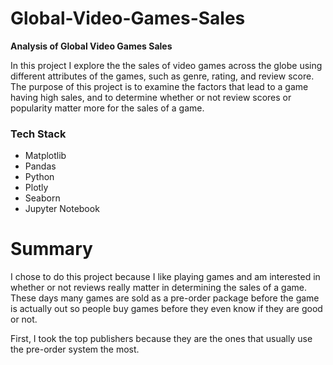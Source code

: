 # Global-Video-Games-Sales

<b> Analysis of Global Video Games Sales</b>

In this project I explore the the sales of video games across the globe using different attributes of the games, such as genre, rating, and review score. The purpose of this project is to examine the factors that lead to a game having high sales, and to determine whether or not review scores or popularity matter more for the sales of a game.

### Tech Stack
- Matplotlib
- Pandas
- Python
- Plotly
- Seaborn
- Jupyter Notebook

# Summary
I chose to do this project because I like playing games and am interested in whether or not reviews really matter in determining the sales of a game. These days many games are sold as a pre-order package before the game is actually out so people buy games before they even know if they are good or not. 

First, I took the top publishers because they are the ones that usually use the pre-order system the most. 
